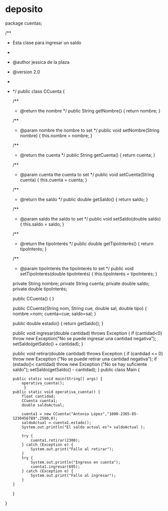 # deposito
package cuentas;

/**
 * Esta clase para ingresar un saldo
 * 
 * @author jessica de la plaza
 * @version 2.0
 *
 *  */
public class CCuenta {

    /**
     * @return the nombre
     */
    public String getNombre() {
        return nombre;
    }

    /**
     * @param nombre the nombre to set
     */
    public void setNombre(String nombre) {
        this.nombre = nombre;
    }

    /**
     * @return the cuenta
     */
    public String getCuenta() {
        return cuenta;
    }

    /**
     * @param cuenta the cuenta to set
     */
    public void setCuenta(String cuenta) {
        this.cuenta = cuenta;
    }

    /**
     * @return the saldo
     */
    public double getSaldo() {
        return saldo;
    }

    /**
     * @param saldo the saldo to set
     */
    public void setSaldo(double saldo) {
        this.saldo = saldo;
    }

    /**
     * @return the tipoInterés
     */
    public double getTipoInterés() {
        return tipoInterés;
    }

    /**
     * @param tipoInterés the tipoInterés to set
     */
    public void setTipoInterés(double tipoInterés) {
        this.tipoInterés = tipoInterés;
    }


    private String nombre;
    private String cuenta;
    private double saldo;
    private double tipoInterés;

    public CCuenta()
    {
    }

    public CCuenta(String nom, String cue, double sal, double tipo)
    {
        nombre =nom;
        cuenta=cue;
        saldo=sal;
    }

    public double estado()
    {
        return getSaldo();
    }

    public void ingresar(double cantidad) throws Exception
    {
        if (cantidad<0)
            throw new Exception("No se puede ingresar una cantidad negativa");
        setSaldo(getSaldo() + cantidad);
    }

    public void retirar(double cantidad) throws Exception
    {
        if (cantidad <= 0)
            throw new Exception ("No se puede retirar una cantidad negativa");
        if (estado()< cantidad)
            throw new Exception ("No se hay suficiente saldo");
        setSaldo(getSaldo() - cantidad);
    }
    public class Main {

        public static void main(String[] args) {
        	operativa_cuenta();
             }
        public static void operativa_cuenta() {
        	float cantidad;
            CCuenta cuenta1;
            double saldoActual;

            cuenta1 = new CCuenta("Antonio López","1000-2365-85-1230456789",2500,0);
            saldoActual = cuenta1.estado();
            System.out.println("El saldo actual es"+ saldoActual );

            try {
                cuenta1.retirar(2300);
            } catch (Exception e) {
                System.out.print("Fallo al retirar");
            }
            try {
                System.out.println("Ingreso en cuenta");
                cuenta1.ingresar(695);
            } catch (Exception e) {
                System.out.print("Fallo al ingresar");
            }
        }
    }

}
